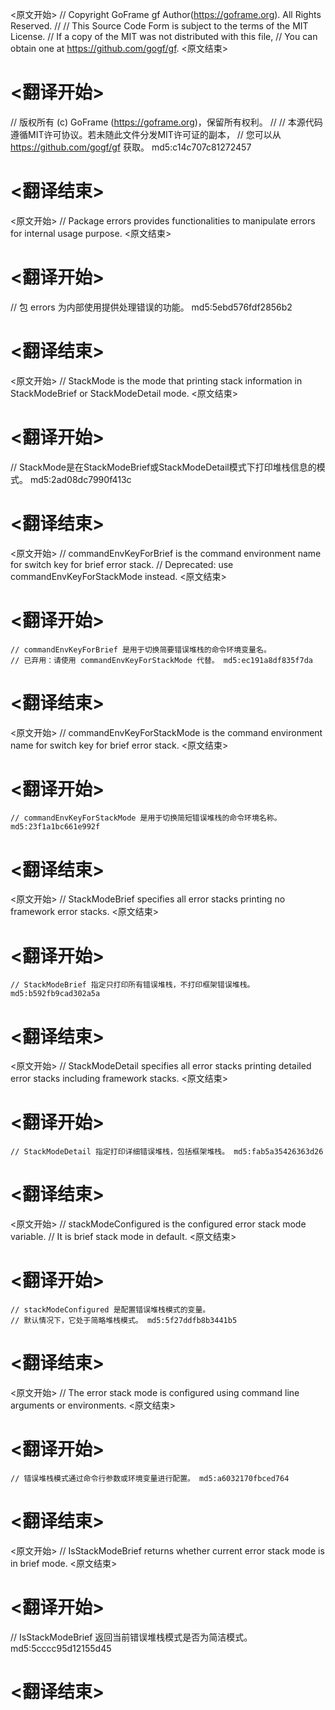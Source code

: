 
<原文开始>
// Copyright GoFrame gf Author(https://goframe.org). All Rights Reserved.
//
// This Source Code Form is subject to the terms of the MIT License.
// If a copy of the MIT was not distributed with this file,
// You can obtain one at https://github.com/gogf/gf.
<原文结束>

# <翻译开始>
// 版权所有 (c) GoFrame (https://goframe.org)，保留所有权利。
//
// 本源代码遵循MIT许可协议。若未随此文件分发MIT许可证的副本，
// 您可以从 https://github.com/gogf/gf 获取。 md5:c14c707c81272457
# <翻译结束>


<原文开始>
// Package errors provides functionalities to manipulate errors for internal usage purpose.
<原文结束>

# <翻译开始>
// 包 errors 为内部使用提供处理错误的功能。 md5:5ebd576fdf2856b2
# <翻译结束>


<原文开始>
// StackMode is the mode that printing stack information in StackModeBrief or StackModeDetail mode.
<原文结束>

# <翻译开始>
// StackMode是在StackModeBrief或StackModeDetail模式下打印堆栈信息的模式。 md5:2ad08dc7990f413c
# <翻译结束>


<原文开始>
	// commandEnvKeyForBrief is the command environment name for switch key for brief error stack.
	// Deprecated: use commandEnvKeyForStackMode instead.
<原文结束>

# <翻译开始>
	// commandEnvKeyForBrief 是用于切换简要错误堆栈的命令环境变量名。
	// 已弃用：请使用 commandEnvKeyForStackMode 代替。 md5:ec191a8df835f7da
# <翻译结束>


<原文开始>
// commandEnvKeyForStackMode is the command environment name for switch key for brief error stack.
<原文结束>

# <翻译开始>
	// commandEnvKeyForStackMode 是用于切换简短错误堆栈的命令环境名称。 md5:23f1a1bc661e992f
# <翻译结束>


<原文开始>
// StackModeBrief specifies all error stacks printing no framework error stacks.
<原文结束>

# <翻译开始>
	// StackModeBrief 指定只打印所有错误堆栈，不打印框架错误堆栈。 md5:b592fb9cad302a5a
# <翻译结束>


<原文开始>
// StackModeDetail specifies all error stacks printing detailed error stacks including framework stacks.
<原文结束>

# <翻译开始>
	// StackModeDetail 指定打印详细错误堆栈，包括框架堆栈。 md5:fab5a35426363d26
# <翻译结束>


<原文开始>
	// stackModeConfigured is the configured error stack mode variable.
	// It is brief stack mode in default.
<原文结束>

# <翻译开始>
	// stackModeConfigured 是配置错误堆栈模式的变量。
	// 默认情况下，它处于简略堆栈模式。 md5:5f27ddfb8b3441b5
# <翻译结束>


<原文开始>
// The error stack mode is configured using command line arguments or environments.
<原文结束>

# <翻译开始>
	// 错误堆栈模式通过命令行参数或环境变量进行配置。 md5:a6032170fbced764
# <翻译结束>


<原文开始>
// IsStackModeBrief returns whether current error stack mode is in brief mode.
<原文结束>

# <翻译开始>
// IsStackModeBrief 返回当前错误堆栈模式是否为简洁模式。 md5:5cccc95d12155d45
# <翻译结束>

